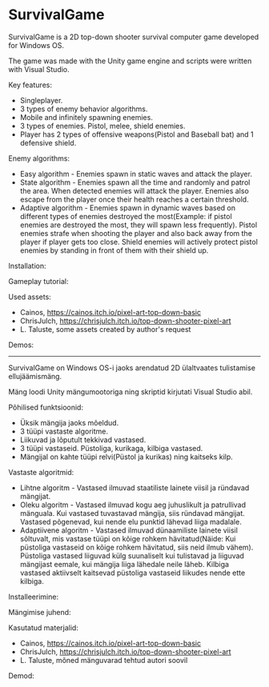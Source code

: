 # SurvivalGame

SurvivalGame is a 2D top-down shooter survival computer game developed for Windows OS.

The game was made with the Unity game engine and scripts were written with Visual Studio.

Key features:
- Singleplayer.
- 3 types of enemy behavior algorithms.
- Mobile and infinitely spawning enemies.
- 3 types of enemies. Pistol, melee, shield enemies.
- Player has 2 types of offensive weapons(Pistol and Baseball bat) and 1 defensive shield.

Enemy algorithms:
- Easy algorithm - Enemies spawn in static waves and attack the player.
- State algorithm - Enemies spawn all the time and randomly and patrol the area. When detected enemies will attack the player. Enemies also escape from the player once their health reaches a certain threshold.
- Adaptive algorithm - Enemies spawn in dynamic waves based on different types of enemies destroyed the most(Example: if pistol enemies are destroyed the most, they will spawn less frequently). Pistol enemies strafe when shooting the player and also back away from the player if player gets too close. Shield enemies will actively protect pistol enemies by standing in front of them with their shield up.

Installation:


Gameplay tutorial:


Used assets:
- Cainos, https://cainos.itch.io/pixel-art-top-down-basic
- ChrisJulch, https://chrisjulch.itch.io/top-down-shooter-pixel-art
- L. Taluste, some assets created by author's request

Demos:


----


SurvivalGame on Windows OS-i jaoks arendatud 2D ülaltvaates tulistamise ellujäämismäng.

Mäng loodi Unity mängumootoriga ning skriptid kirjutati Visual Studio abil.

Põhilised funktsioonid:
- Üksik mängija jaoks mõeldud.
- 3 tüüpi vastaste algoritme.
- Liikuvad ja lõputult tekkivad vastased.
- 3 tüüpi vastaseid. Püstoliga, kurikaga, kilbiga vastased.
- Mängijal on kahte tüüpi relvi(Püstol ja kurikas) ning kaitseks kilp.

Vastaste algoritmid:
- Lihtne algoritm - Vastased ilmuvad staatiliste lainete viisil ja ründavad mängijat.
- Oleku algoritm - Vastased ilmuvad kogu aeg juhuslikult ja patrullivad mänguala. Kui vastased tuvastavad mängija, siis ründavad mängijat. Vastased põgenevad, kui nende elu punktid lähevad liiga madalale.
- Adaptiivene algoritm - Vastased ilmuvad dünaamiliste lainete viisil sõltuvalt, mis vastase tüüpi on kõige rohkem hävitatud(Näide: Kui püstoliga vastaseid on kõige rohkem hävitatud, siis neid ilmub vähem). Püstoliga vastased liiguvad külg suunaliselt kui tulistavad ja liiguvad mängijast eemale, kui mängija liiga lähedale neile läheb. Kilbiga vastased aktiivselt kaitsevad püstoliga vastaseid liikudes nende ette kilbiga.

Installeerimine:


Mängimise juhend:


Kasutatud materjalid:
- Cainos, https://cainos.itch.io/pixel-art-top-down-basic
- ChrisJulch, https://chrisjulch.itch.io/top-down-shooter-pixel-art
- L. Taluste, mõned mänguvarad tehtud autori soovil

Demod:
